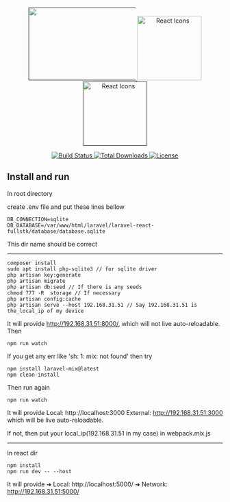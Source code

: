 <p align="center">
    <a href="" style="width: 120px; max-width: 250px;" class="svg-pan-zoom_viewport">
        <img src="https://adherence.dev/assets/images/other-logos/laravel-logo.svg" max-width="300" width="300" height="170" style="max-width: 250px;">
    </a>
    <a href="https://adherence.dev" style="width: 120px; max-width: 250px;" >
        <img src="https://adherence.dev/assets/images/logo.png" max-width="250" width="150" alt="React Icons">
    </a>
    <a href="" style="width: 120px; max-width: 250px;" >
        <img src="https://rawgit.com/gorangajic/react-icons/master/react-icons.svg" max-width="250" width="150" alt="React Icons">
    </a>
</p>

<p align="center">
    <a href="https://travis-ci.org/laravel/framework">
        <img src="https://travis-ci.org/laravel/framework.svg" alt="Build Status">
    </a>
    <a href="https://packagist.org/packages/laravel/framework">
        <img src="https://img.shields.io/packagist/dt/laravel/framework" alt="Total Downloads">
    </a>
    <a href="https://packagist.org/packages/laravel/framework">
        <img src="https://img.shields.io/packagist/l/laravel/framework" alt="License">
    </a>
</p>

## Install and run

In root directory 

create .env file and put these lines bellow

```
DB_CONNECTION=sqlite
DB_DATABASE=/var/www/html/laravel/laravel-react-fullstk/database/database.sqlite

```
This dir name should be correct

------------------------------

```
composer install
sudo apt install php-sqlite3 // for sqlite driver
php artisan key:generate
php artisan migrate
php artisan db:seed // If there is any seeds
chmod 777 -R  storage // If necessary
php artisan config:cache
php artisan serve --host 192.168.31.51 // Say 192.168.31.51 is the_local_ip of my device

```
It will provide http://192.168.31.51:8000/, which will not live auto-reloadable.
Then
```
npm run watch
```
If you get any err like 'sh: 1: mix: not found' then try
```
npm install laravel-mix@latest
npm clean-install
```

Then run again
```
npm run watch
```

It will provide 
Local: http://localhost:3000
External: http://192.168.31.51:3000
which will be live auto-reloadable.

If not, then put your local_ip(192.168.31.51 in my case) in webpack.mix.js


---------------------------------------

In react dir
```
npm install
npm run dev -- --host
```
It will provide
  ➜  Local:   http://localhost:5000/
  ➜  Network: http://192.168.31.51:5000/
  
